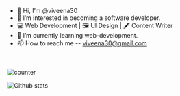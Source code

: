 - 👋 Hi, I’m @viveena30
- 👀 I’m interested in becoming a software developer.
- 💻 Web Development | 🖼️ UI Design | 🖋️ Content Writer
- 🌱 I’m currently learning web-development.
- 📫 How to reach me -- viveena30@gmail.com

<br>

![counter](https://en4xilm51szg60h.m.pipedream.net/favicon.ico) 


![Github stats](https://github-readme-stats.vercel.app/api?username=viveena30)

<!---
viveena30/viveena30 is a ✨ special ✨ repository because its `README.md` (this file) appears on your GitHub profile.
You can click the Preview link to take a look at your changes.
--->
